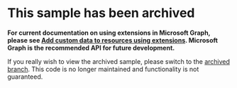 # This sample has been archived

**For current documentation on using extensions in Microsoft Graph, please see [Add custom data to resources using extensions](https://developer.microsoft.com/graph/docs/concepts/extensibility_overview). Microsoft Graph is the recommended API for future development.**

If you really wish to view the archived sample, please switch to the [archived branch](https://github.com/Azure-Samples/active-directory-dotnet-graphapi-directoryextensions-web/tree/archived). This code is no longer maintained and functionality is not guaranteed.
